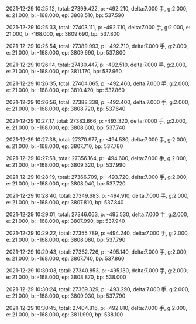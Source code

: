 2021-12-29 10:25:12, total: 27399.422, p: -492.210, delta:7.000 手, g:2.000, e: 21.000, b: -168.000, ep: 3808.510, bp: 537.590

2021-12-29 10:25:33, total: 27403.111, p: -492.710, delta:7.000 手, g:2.000, e: 21.000, b: -168.000, ep: 3809.690, bp: 537.800

2021-12-29 10:25:54, total: 27389.993, p: -492.710, delta:7.000 手, g:2.000, e: 21.000, b: -168.000, ep: 3809.690, bp: 537.800

2021-12-29 10:26:14, total: 27430.447, p: -492.510, delta:7.000 手, g:2.000, e: 21.000, b: -168.000, ep: 3811.170, bp: 537.960

2021-12-29 10:26:35, total: 27404.065, p: -492.460, delta:7.000 手, g:2.000, e: 21.000, b: -168.000, ep: 3810.420, bp: 537.860

2021-12-29 10:26:56, total: 27388.338, p: -492.400, delta:7.000 手, g:2.000, e: 21.000, b: -168.000, ep: 3808.720, bp: 537.640

2021-12-29 10:27:17, total: 27383.666, p: -493.320, delta:7.000 手, g:2.000, e: 21.000, b: -168.000, ep: 3808.600, bp: 537.740

2021-12-29 10:27:38, total: 27370.977, p: -494.530, delta:7.000 手, g:2.000, e: 21.000, b: -168.000, ep: 3807.710, bp: 537.780

2021-12-29 10:27:58, total: 27356.164, p: -494.600, delta:7.000 手, g:2.000, e: 21.000, b: -168.000, ep: 3809.320, bp: 537.990

2021-12-29 10:28:19, total: 27366.709, p: -493.720, delta:7.000 手, g:2.000, e: 21.000, b: -168.000, ep: 3808.040, bp: 537.720

2021-12-29 10:28:40, total: 27349.683, p: -494.910, delta:7.000 手, g:2.000, e: 21.000, b: -168.000, ep: 3807.810, bp: 537.840

2021-12-29 10:29:01, total: 27346.063, p: -495.530, delta:7.000 手, g:2.000, e: 21.000, b: -168.000, ep: 3807.990, bp: 537.940

2021-12-29 10:29:22, total: 27355.789, p: -494.240, delta:7.000 手, g:2.000, e: 21.000, b: -168.000, ep: 3808.080, bp: 537.790

2021-12-29 10:29:43, total: 27362.726, p: -495.140, delta:7.000 手, g:2.000, e: 21.000, b: -168.000, ep: 3807.740, bp: 537.860

2021-12-29 10:30:03, total: 27340.853, p: -495.130, delta:7.000 手, g:2.000, e: 21.000, b: -168.000, ep: 3808.870, bp: 538.000

2021-12-29 10:30:24, total: 27369.329, p: -493.290, delta:7.000 手, g:2.000, e: 21.000, b: -168.000, ep: 3809.030, bp: 537.790

2021-12-29 10:30:45, total: 27404.816, p: -492.810, delta:7.000 手, g:2.000, e: 21.000, b: -168.000, ep: 3811.990, bp: 538.100